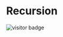 # Recursion
![visitor badge](https://visitor-badge.laobi.icu/badge?page_id=soumitra2001.Recursion&left_color=red&right_color=green&left_text=Visitors)
